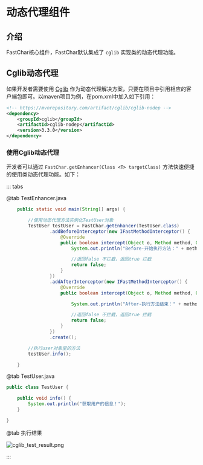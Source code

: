 # 动态代理组件

## 介绍
FastChar核心组件，FastChar默认集成了 `cglib` 实现类的动态代理功能。

## Cglib动态代理

如果开发者需要使用 [Cglib](https://github.com/cglib/cglib/wiki) 作为动态代理解决方案，只要在项目中引用相应的客户端包即可。以maven项目为例，在pom.xml中加入如下引用：
```xml
<!-- https://mvnrepository.com/artifact/cglib/cglib-nodep -->
<dependency>
    <groupId>cglib</groupId>
    <artifactId>cglib-nodep</artifactId>
    <version>3.3.0</version>
</dependency>
```


### 使用Cglib动态代理
开发者可以通过 `FastChar.getEnhancer(Class <T> targetClass)` 方法快速便捷的使用类动态代理功能。如下：

::: tabs

@tab TestEnhancer.java

```java
    public static void main(String[] args) {

        //使用动态代理方法实例化TestUser对象
        TestUser testUser = FastChar.getEnhancer(TestUser.class)
                .addBeforeInterceptor(new IFastMethodInterceptor() {
                    @Override
                    public boolean intercept(Object o, Method method, Object[] objects) {
                        System.out.println("Before-开始执行方法：" + method.getName());

                        //返回false 不拦截，返回true 拦截
                        return false;
                    }
                })
                .addAfterInterceptor(new IFastMethodInterceptor() {
                    @Override
                    public boolean intercept(Object o, Method method, Object[] objects) {

                        System.out.println("After-执行方法结束：" + method.getName());

                        //返回false 不拦截，返回true 拦截
                        return false;
                    }
                })
                .create();

        //执行user对象里的方法
        testUser.info();

    }
```

@tab TestUser.java

```java
public class TestUser {

    public void info() {
        System.out.println("获取用户的信息！");
    }

}
```


@tab 执行结果

![cglib_test_result.png](/images/cglib_test_result.png)

:::





